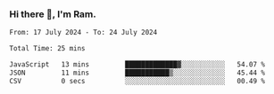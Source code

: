 ### Hi there 👋, I'm Ram.

<!--START_SECTION:waka-->

```txt
From: 17 July 2024 - To: 24 July 2024

Total Time: 25 mins

JavaScript   13 mins         █████████████▓░░░░░░░░░░░   54.07 %
JSON         11 mins         ███████████▒░░░░░░░░░░░░░   45.44 %
CSV          0 secs          ░░░░░░░░░░░░░░░░░░░░░░░░░   00.49 %
```

<!--END_SECTION:waka-->
